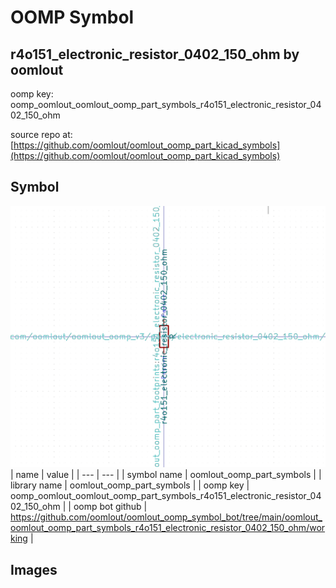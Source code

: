 # OOMP Symbol  
## r4o151_electronic_resistor_0402_150_ohm  by oomlout  
  
oomp key: oomp_oomlout_oomlout_oomp_part_symbols_r4o151_electronic_resistor_0402_150_ohm  
  
source repo at: [https://github.com/oomlout/oomlout_oomp_part_kicad_symbols](https://github.com/oomlout/oomlout_oomp_part_kicad_symbols)  
## Symbol  
  
[![working.png](working_600.png)](working.png)  
| name | value | 
| --- | --- | 
| symbol name | oomlout_oomp_part_symbols | 
| library name | oomlout_oomp_part_symbols | 
| oomp key | oomp_oomlout_oomlout_oomp_part_symbols_r4o151_electronic_resistor_0402_150_ohm | 
| oomp bot github | https://github.com/oomlout/oomlout_oomp_symbol_bot/tree/main/oomlout_oomlout_oomp_part_symbols_r4o151_electronic_resistor_0402_150_ohm/working | 
## Images  
